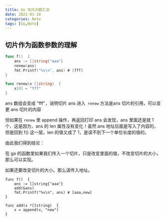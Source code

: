```yaml
---
title: Go 切片问题汇总
date: 2021-01-18
categories: Note
tags: [Go,Note]
---
```


## 切片作为函数参数的理解

```go
func f()  {
    ans := []string{"aaa"}
    renew(ans)
    fmt.Printf("%v\n", ans) # [fff]
}

func renew(x []string)  {
    x[0] = "fff"
}
```

ans 数组会变成 "fff"，说明切片 ans 进入` renew` 方法是ans 切片的引用，可以变更 ans 切片的内容

但如果在 `renew` 里 append 操作，再返回打印 ans 会发现，ans 里面还是就 1 个，这是因为，ans 的 len 属性没有变化！虽然 ans 地址后面是写入了内容的，但是回到 f() 这一层，len 的值又成了 1，是读不到下一个单位长度的值的。

由此我们得到结论：

在 go 的函数里如果我们传入一个切片，只是改变里面的值，不改变切片的大小，那么可以实现。

如果还要改变切片的大小。那么请传入地址。

```golang
func f()  {
    ans := []string{"aaa"}
    add(&ans)
    fmt.Printf("%v\n", ans) # [aaa,new]
}

func add(x *[]string)  {
    x = append(x, "new")
}
```

